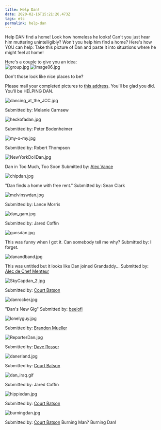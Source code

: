 ```yaml
---
title: Help Dan!
date: 2020-02-16T15:21:20.473Z
tags: etc
permalink: help-dan
---
```

Help DAN find a home! Look how homeless he looks! Can't you just hear him muttering unintelligibly? Won't you help him find a home? Here's how YOU can help: Take this picture of Dan and paste it into situations where he might feel at home!

Here's a couple to give you an idea:\
![group.jpg](https://davidrhoden.com/assets/images/danpics/group.jpg)
![Image06.jpg](https://davidrhoden.com/assets/images/danpics/Image06.jpg)

Don't those look like nice places to be?

Please mail your completed pictures to [this address](mailto:david@davidrhoden.com). You'll be glad you did. You'll be HELPING DAN.

![dancing_at_the_JCC.jpg](https://davidrhoden.com/assets/images/danpics/dancing_at_the_JCC.jpg)

Submitted by: Melanie Carnsew

![heckofadan.jpg](https://davidrhoden.com/assets/images/danpics/heckofadan.jpg)

Submitted by: Peter Bodenheimer

![my-o-my.jpg](https://davidrhoden.com/assets/images/danpics/my-o-my.jpg)

Submitted by: Robert Thompson

![NewYorkDollDan.jpg](https://davidrhoden.com/assets/images/danpics/NewYorkDollDan.jpg)

Dan in Too Much, Too Soon Submitted by: [Alec Vance](https://www.chefmenteur.com/)

![chipdan.jpg](https://davidrhoden.com/assets/images/danpics/chipdan.jpg)

"Dan finds a home with free rent." Submitted by: Sean Clark

![melvinswdan.jpg](https://davidrhoden.com/assets/images/danpics/melvinswdan.jpg)

Submitted by: Lance Morris

![dan_gam.jpg](https://davidrhoden.com/assets/images/danpics/dan_gam.jpg)

Submitted by: Jared Coffin

![gunsdan.jpg](https://davidrhoden.com/assets/images/danpics/gunsdan.jpg)

This was funny when I got it. Can somebody tell me why? Submitted by: I forget.

![danandband.jpg](https://davidrhoden.com/assets/images/danpics/danandband.jpg)

This was untitled but it looks like Dan joined Grandaddy... Submitted by: [Alec de Chef Menteur](https://www.chefmenteur.com/)

![SkyCapdan_2.jpg](https://davidrhoden.com/assets/images/danpics/SkyCapdan_2.jpg)

Submitted by: [Court Batson](https://www.idoodle.org/)

![danrocker.jpg](https://davidrhoden.com/assets/images/danpics/danrocker.jpg)

"Dan's New Gig" Submitted by: [beelofi](https://www.bipolaroid.com/)

![lonelyguy.jpg](https://davidrhoden.com/assets/images/danpics/lonelyguy.jpg)

Submitted by: [Brandon Mueller](https://www.personafive.com/)

![ReporterDan.jpg](https://davidrhoden.com/assets/images/danpics/ReporterDan.jpg)

Submitted by: [Dave Rosser](https://www.daveaux.com/)

![danerland.jpg](https://davidrhoden.com/assets/images/danpics/danerland.jpg)

Submitted by: [Court Batson](https://www.idoodle.org/)

![dan_iraq.gif](https://davidrhoden.com/assets/images/danpics/dan_iraq.gif)

Submitted by: Jared Coffin

![hippiedan.jpg](https://davidrhoden.com/assets/images/danpics/hippiedan.jpg)

Submitted by: [Court Batson](https://www.idoodle.org/)

![burningdan.jpg](https://davidrhoden.com/assets/images/danpics/burningdan.jpg)

Submitted by: [Court Batson](https://www.idoodle.org/) Burning Man? Burning Dan!
